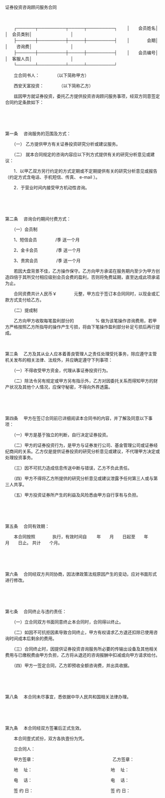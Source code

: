 



证券投资咨询顾问服务合同



 

　　


　　┌──────┬─────────┬─────┬─────────┐
　　│　　会员姓名│　　　　　　　　　│　会员类别│　　　　　　　　　│
　　├──────┼─────────┼─────┼─────────┤
　　│　　　　会期│　　　　　　　　　│　　咨询费│　　　　　　　　　│
　　├──────┼─────────┼─────┼─────────┤
　　│　　会员编号│　　　　　　　　　│　客服人员│　　　　　　　　　│
　　└──────┴─────────┴─────┴─────────┘
　　


　　立合同书人：　　　　（以下简称甲方）

　　西安天富投资：　　　　（以下简称乙方）　　

　　兹因甲方就证券投资，委托乙方提供投资咨询顾问服务事项，经双方同意签定合同约定条款如下：

　　

　　

第一条
　咨询服务的范围及方式：

　　（一） 乙方提供甲方有关证券投资研究分析或建议服务。

　　（二） 就本合同规定的咨询内容应以下列方式提供有关的研究分析意见或建议：

　　1．以甲乙双方另行约定的方式定期或不定期提供有关的研究分析意见或报告（约定方式含电话、手机短信、传真、 e-mail ）。

　　2．于营业时间内接受甲方机动性咨询。

　　

　　

第二条
　咨询合约期间付费方式：

　　（一）会员制

　　1、短信会员　　　　 /季 送一个月

　　2、金卡会员　　　　 /季 送一个月

　　3、贵宾会员　　　　 /季 送一个月

　　若因大盘背景不佳，乙方操作保守。乙方向甲方承诺在服务期内至少为甲方创造四倍于其所交付相应级别会员会费的盈利，否则将免费延期，直至达成此项承诺为止。

　　合同资费共计人民币￥　　　　元整，甲方应于签订本合同同时，以现金或汇款方式支付给乙方。

　　（二）提成制

　　乙方向甲方收取每笔盈利部分的　　　　　% 做为该笔操作咨询费用，若甲方严格按照乙方所指导的操作产生亏损，将由下笔操作盈利部分补足亏损后再行提成。

　　

第三条
　乙方及其从业人应本着善良管理人之责任处理受托事务，除应遵守主管机关发布的相关法律、法规外，并应确定遵守下列事项：

　　（一）不得收受甲方资金，代理从事证券投资行为。

　　（二）除法令另有规定或甲方另有指示外，乙方对因委托关系而得知甲方的财产状况及其他个人情况，应保守秘密，不得向外界透露。

　　

　　

第四条
　甲方在签订合同前已详细阅读本合同书的内容，并了解及同意以下事项：

　　（一）甲方是基于独立的判断，自行决定证券投资。

　　（二）甲方的证券投资行为，是甲方与证券发行公司、基金管理公司或证券经纪商间的关系。乙方仅是提供证券投资的研究分析意见或建议，不代理甲方决定或处理投资事务。

　　（三）因不可抗力造成信息传送中断与错误，乙方不负此责任。

　　（四）甲方不得将乙方所提供的研究分析意见或建议泄露予任何第三人或与第三人共享。

　　（五）甲方投资证券所产生的利益及风险悉由甲方自行享有与负担。

　　

　　

第五条
　合同有效期：

　　本合同按照　　　　执行，有效时间自　　 年　　月　　日起至　　年　　月　　日止。 共计　　个月。

　　

　　

第六条
　合同经双方共同协商，因法律政策法规原因产生的变动，应对书面形式进行修改。

　　

　　

第七条
　合同终止与违约责任：

　　（一）立合同双方书面同意终止本合同时，合同得以终止。

　　（二）如因不可抗拒因素导致合同终止，甲方有权请求乙方退还扣除已使用咨询时间成本后剩余的费用。

　　（三）合同终止时，因提供证券投资咨询服务所必要的传输出设备及其他相关费用与已缴税费由甲方负担，乙方将从退还的咨询报酬中扣减或向甲方请求给付。

　　（四）甲方一签定合同，乙方即预收全额咨询费，并出具收据。

　　

　　

第八条
　本合同未尽事宜，悉依据中华人民共和国相关法律办理。

　　

　　

第九条
　本合同经双方签署后正式生效。

　　本合同壹式贰份，双方各执壹份为凭。　　

　　立合同人：

　　甲方签章：　　　　　　　　　　　　　　　　　　乙方签章：

　　地　 址：　　　　　　　　　　　　　　　　　　 地　 址：

　　电　 话：　　　　　　　　　　　　　　　　　　 电　 话：

　　签 约 日：　　　　　　　　　　　　　　　　　　签 约 日：